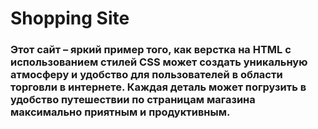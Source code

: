 # Shopping Site
### Этот сайт – яркий пример того, как верстка на HTML с использованием стилей CSS может создать уникальную атмосферу и удобство для пользователей в области торговли в интернете. Каждая деталь может погрузить в удобство путешествии по страницам магазина максимально приятным и продуктивным.
